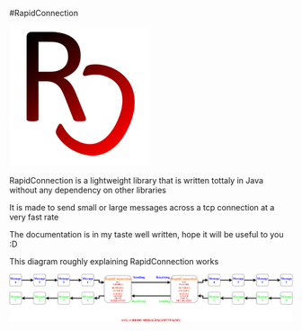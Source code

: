 #RapidConnection

<img src="https://raw.githubusercontent.com/IRONALEKS/RapidConnection/master/Images/Logo.png" width="250" height ="250">

RapidConnection is a lightweight library that is written tottaly in Java without any dependency on other libraries

It is made to send small or large messages across a tcp connection at a very fast rate

The documentation is in my taste well written, hope it will be useful to you :D

This diagram roughly explaining RapidConnection works

![Alt text](/Images/Diagram.png?raw=true "Diagram")
